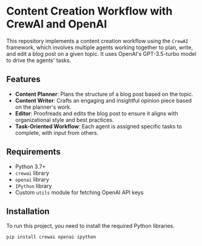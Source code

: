# Content Creation Workflow with CrewAI and OpenAI

This repository implements a content creation workflow using the `CrewAI` framework, which involves multiple agents working together to plan, write, and edit a blog post on a given topic. It uses OpenAI's GPT-3.5-turbo model to drive the agents' tasks. 

## Features
- **Content Planner**: Plans the structure of a blog post based on the topic.
- **Content Writer**: Crafts an engaging and insightful opinion piece based on the planner's work.
- **Editor**: Proofreads and edits the blog post to ensure it aligns with organizational style and best practices.
- **Task-Oriented Workflow**: Each agent is assigned specific tasks to complete, with input from others.

## Requirements

- Python 3.7+
- `crewai` library
- `openai` library
- `IPython` library
- Custom `utils` module for fetching OpenAI API keys

## Installation

To run this project, you need to install the required Python libraries.

```bash
pip install crewai openai ipython

